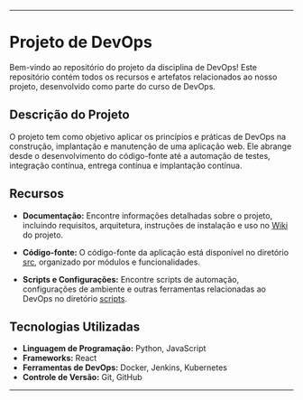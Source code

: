 

---

# Projeto de DevOps 

Bem-vindo ao repositório do projeto da disciplina de DevOps! Este repositório contém todos os recursos e artefatos relacionados ao nosso projeto, desenvolvido como parte do curso de DevOps.

## Descrição do Projeto

O projeto tem como objetivo aplicar os princípios e práticas de DevOps na construção, implantação e manutenção de uma aplicação web. Ele abrange desde o desenvolvimento do código-fonte até a automação de testes, integração contínua, entrega contínua e implantação contínua.

## Recursos

- **Documentação:** Encontre informações detalhadas sobre o projeto, incluindo requisitos, arquitetura, instruções de instalação e uso no [Wiki](link_para_o_wiki) do projeto.
  
- **Código-fonte:** O código-fonte da aplicação está disponível no diretório [src](link_para_src), organizado por módulos e funcionalidades.

- **Scripts e Configurações:** Encontre scripts de automação, configurações de ambiente e outras ferramentas relacionadas ao DevOps no diretório [scripts](link_para_scripts).

## Tecnologias Utilizadas

- **Linguagem de Programação:** Python, JavaScript
- **Frameworks:**  React
- **Ferramentas de DevOps:** Docker, Jenkins, Kubernetes
- **Controle de Versão:** Git, GitHub


---

